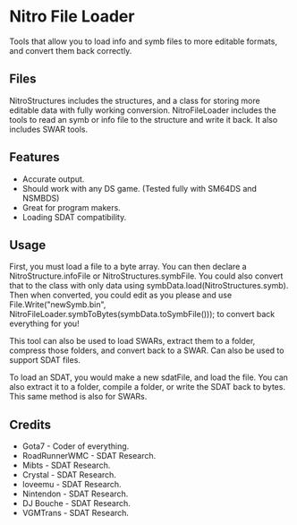 # Nitro File Loader
Tools that allow you to load info and symb files to more editable formats, and convert them back correctly.

## Files
NitroStructures includes the structures, and a class for storing more editable data with fully working conversion.
NitroFileLoader includes the tools to read an symb or info file to the structure and write it back. It also includes SWAR tools.

## Features
* Accurate output.
* Should work with any DS game. (Tested fully with SM64DS and NSMBDS)
* Great for program makers.
* Loading SDAT compatibility.

## Usage
First, you must load a file to a byte array. You can then declare a NitroStructure.infoFile or NitroStructures.symbFile.
You could also convert that to the class with only data using symbData.load(NitroStructures.symb).
Then when converted, you could edit as you please and use File.Write("newSymb.bin", NitroFileLoader.symbToBytes(symbData.toSymbFile())); to convert back everything for you!

This tool can also be used to load SWARs, extract them to a folder, compress those folders, and convert back to a SWAR.
Can also be used to support SDAT files.

To load an SDAT, you would make a new sdatFile, and load the file. You can also extract it to a folder, compile a folder, or write the SDAT back to bytes.
This same method is also for SWARs.

## Credits
* Gota7 - Coder of everything.
* RoadRunnerWMC - SDAT Research.
* Mibts - SDAT Research.
* Crystal - SDAT Research.
* loveemu - SDAT Research.
* Nintendon - SDAT Research.
* DJ Bouche - SDAT Research.
* VGMTrans - SDAT Research.